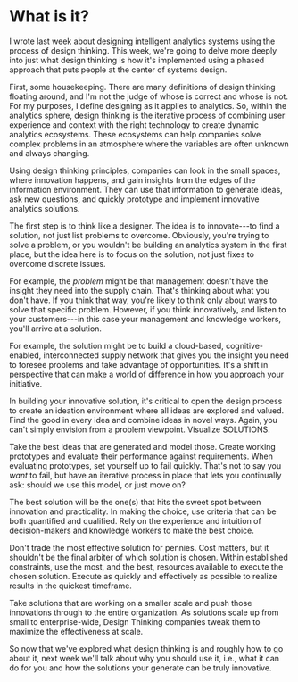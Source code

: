 What is it?
===========

I wrote last week about designing intelligent analytics systems using
the process of design thinking. This week, we're going to delve more
deeply into just what design thinking is how it's implemented using a
phased approach that puts people at the center of systems design.

First, some housekeeping. There are many definitions of design thinking
floating around, and I'm not the judge of whose is correct and whose is
not. For my purposes, I define designing as it applies to analytics. So,
within the analytics sphere, design thinking is the iterative process of
combining user experience and context with the right technology to
create dynamic analytics ecosystems. These ecosystems can help companies
solve complex problems in an atmosphere where the variables are often
unknown and always changing.

Using design thinking principles, companies can look in the small
spaces, where innovation happens, and gain insights from the edges of
the information environment. They can use that information to generate
ideas, ask new questions, and quickly prototype and implement innovative
analytics solutions.

The first step is to think like a designer. The idea is to innovate---to
find a solution, not just list problems to overcome. Obviously, you're
trying to solve a problem, or you wouldn't be building an analytics
system in the first place, but the idea here is to focus on the
solution, not just fixes to overcome discrete issues.

For example, the *problem* might be that management doesn't have the
insight they need into the supply chain. That's thinking about what you
don't have. If you think that way, you're likely to think only about
ways to solve that specific problem. However, if you think innovatively,
and listen to your customers---in this case your management and
knowledge workers, you'll arrive at a solution.

For example, the solution might be to build a cloud-based,
cognitive-enabled, interconnected supply network that gives you the
insight you need to foresee problems and take advantage of
opportunities. It's a shift in perspective that can make a world of
difference in how you approach your initiative.

In building your innovative solution, it's critical to open the design
process to create an ideation environment where all ideas are explored
and valued. Find the good in every idea and combine ideas in novel ways.
Again, you can't simply envision from a problem viewpoint. Visualize
SOLUTIONS.

Take the best ideas that are generated and model those. Create working
prototypes and evaluate their performance against requirements. When
evaluating prototypes, set yourself up to fail quickly. That's not to
say you *want* to fail, but have an iterative process in place that lets
you continually ask: should we use this model, or just move on?

The best solution will be the one(s) that hits the sweet spot between
innovation and practicality. In making the choice, use criteria that can
be both quantified and qualified. Rely on the experience and intuition
of decision-makers and knowledge workers to make the best choice.

Don't trade the most effective solution for pennies. Cost matters, but
it shouldn't be the final arbiter of which solution is chosen. Within
established constraints, use the most, and the best, resources available
to execute the chosen solution. Execute as quickly and effectively as
possible to realize results in the quickest timeframe.

Take solutions that are working on a smaller scale and push those
innovations through to the entire organization. As solutions scale up
from small to enterprise-wide, Design Thinking companies tweak them to
maximize the effectiveness at scale.

So now that we've explored what design thinking is and roughly how to go
about it, next week we'll talk about why you should use it, i.e., what
it can do for you and how the solutions your generate can be truly
innovative.
